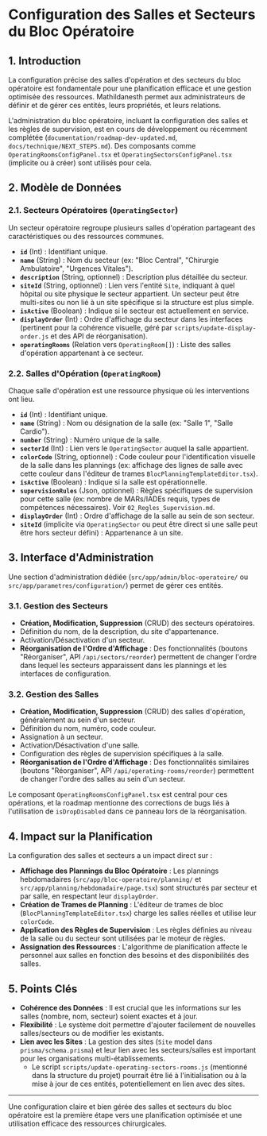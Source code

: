 # Configuration des Salles et Secteurs du Bloc Opératoire

## 1. Introduction

La configuration précise des salles d'opération et des secteurs du bloc opératoire est fondamentale pour une planification efficace et une gestion optimisée des ressources. Mathildanesth permet aux administrateurs de définir et de gérer ces entités, leurs propriétés, et leurs relations.

L'administration du bloc opératoire, incluant la configuration des salles et les règles de supervision, est en cours de développement ou récemment complétée (`documentation/roadmap-dev-updated.md`, `docs/technique/NEXT_STEPS.md`). Des composants comme `OperatingRoomsConfigPanel.tsx` et `OperatingSectorsConfigPanel.tsx` (implicite ou à créer) sont utilisés pour cela.

## 2. Modèle de Données

### 2.1. Secteurs Opératoires (`OperatingSector`)

Un secteur opératoire regroupe plusieurs salles d'opération partageant des caractéristiques ou des ressources communes.

- **`id`** (Int) : Identifiant unique.
- **`name`** (String) : Nom du secteur (ex: "Bloc Central", "Chirurgie Ambulatoire", "Urgences Vitales").
- **`description`** (String, optionnel) : Description plus détaillée du secteur.
- **`siteId`** (String, optionnel) : Lien vers l'entité `Site`, indiquant à quel hôpital ou site physique le secteur appartient. Un secteur peut être multi-sites ou non lié à un site spécifique si la structure est plus simple.
- **`isActive`** (Boolean) : Indique si le secteur est actuellement en service.
- **`displayOrder`** (Int) : Ordre d'affichage du secteur dans les interfaces (pertinent pour la cohérence visuelle, géré par `scripts/update-display-order.js` et des API de réorganisation).
- **`operatingRooms`** (Relation vers `OperatingRoom[]`) : Liste des salles d'opération appartenant à ce secteur.

### 2.2. Salles d'Opération (`OperatingRoom`)

Chaque salle d'opération est une ressource physique où les interventions ont lieu.

- **`id`** (Int) : Identifiant unique.
- **`name`** (String) : Nom ou désignation de la salle (ex: "Salle 1", "Salle Cardio").
- **`number`** (String) : Numéro unique de la salle.
- **`sectorId`** (Int) : Lien vers le `OperatingSector` auquel la salle appartient.
- **`colorCode`** (String, optionnel) : Code couleur pour l'identification visuelle de la salle dans les plannings (ex: affichage des lignes de salle avec cette couleur dans l'éditeur de trames `BlocPlanningTemplateEditor.tsx`).
- **`isActive`** (Boolean) : Indique si la salle est opérationnelle.
- **`supervisionRules`** (Json, optionnel) : Règles spécifiques de supervision pour cette salle (ex: nombre de MARs/IADEs requis, types de compétences nécessaires). Voir `02_Regles_Supervision.md`.
- **`displayOrder`** (Int) : Ordre d'affichage de la salle au sein de son secteur.
- **`siteId`** (implicite via `OperatingSector` ou peut être direct si une salle peut être hors secteur défini) : Appartenance à un site.

## 3. Interface d'Administration

Une section d'administration dédiée (`src/app/admin/bloc-operatoire/` ou `src/app/parametres/configuration/`) permet de gérer ces entités.

### 3.1. Gestion des Secteurs

- **Création, Modification, Suppression** (CRUD) des secteurs opératoires.
- Définition du nom, de la description, du site d'appartenance.
- Activation/Désactivation d'un secteur.
- **Réorganisation de l'Ordre d'Affichage** : Des fonctionnalités (boutons "Réorganiser", API `/api/sectors/reorder`) permettent de changer l'ordre dans lequel les secteurs apparaissent dans les plannings et les interfaces de configuration.

### 3.2. Gestion des Salles

- **Création, Modification, Suppression** (CRUD) des salles d'opération, généralement au sein d'un secteur.
- Définition du nom, numéro, code couleur.
- Assignation à un secteur.
- Activation/Désactivation d'une salle.
- Configuration des règles de supervision spécifiques à la salle.
- **Réorganisation de l'Ordre d'Affichage** : Des fonctionnalités similaires (boutons "Réorganiser", API `/api/operating-rooms/reorder`) permettent de changer l'ordre des salles au sein d'un secteur.

Le composant `OperatingRoomsConfigPanel.tsx` est central pour ces opérations, et la roadmap mentionne des corrections de bugs liés à l'utilisation de `isDropDisabled` dans ce panneau lors de la réorganisation.

## 4. Impact sur la Planification

La configuration des salles et secteurs a un impact direct sur :

- **Affichage des Plannings du Bloc Opératoire** : Les plannings hebdomadaires (`src/app/bloc-operatoire/planning/` et `src/app/planning/hebdomadaire/page.tsx`) sont structurés par secteur et par salle, en respectant leur `displayOrder`.
- **Création de Trames de Planning** : L'éditeur de trames de bloc (`BlocPlanningTemplateEditor.tsx`) charge les salles réelles et utilise leur `colorCode`.
- **Application des Règles de Supervision** : Les règles définies au niveau de la salle ou du secteur sont utilisées par le moteur de règles.
- **Assignation des Ressources** : L'algorithme de planification affecte le personnel aux salles en fonction des besoins et des disponibilités des salles.

## 5. Points Clés

- **Cohérence des Données** : Il est crucial que les informations sur les salles (nombre, nom, secteur) soient exactes et à jour.
- **Flexibilité** : Le système doit permettre d'ajouter facilement de nouvelles salles/secteurs ou de modifier les existants.
- **Lien avec les Sites** : La gestion des sites (`Site` model dans `prisma/schema.prisma`) et leur lien avec les secteurs/salles est important pour les organisations multi-établissements.
  - Le script `scripts/update-operating-sectors-rooms.js` (mentionné dans la structure du projet) pourrait être lié à l'initialisation ou à la mise à jour de ces entités, potentiellement en lien avec des sites.

---

Une configuration claire et bien gérée des salles et secteurs du bloc opératoire est la première étape vers une planification optimisée et une utilisation efficace des ressources chirurgicales.
